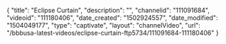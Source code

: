 {
    "title": "Eclipse Curtain",
    "description": "",
    "channelid": "111091684",
    "videoid": "111180406",
    "date_created": "1502924557",
    "date_modified": "1504049177",
    "type": "captivate",
    "layout": "channelVideo",
    "url": "\/bbbusa-latest-videos\/eclipse-curtain-ftp5734\/111091684-111180406"
}